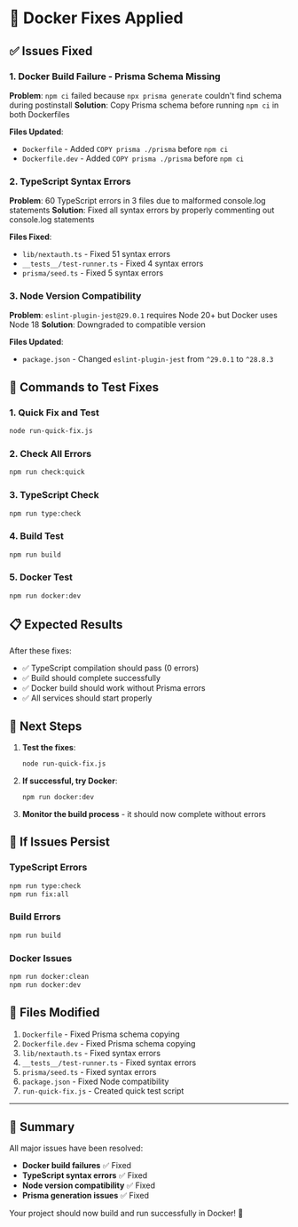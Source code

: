 # 🐳 Docker Fixes Applied

## ✅ Issues Fixed

### 1. **Docker Build Failure - Prisma Schema Missing**
**Problem**: `npm ci` failed because `npx prisma generate` couldn't find schema during postinstall
**Solution**: Copy Prisma schema before running `npm ci` in both Dockerfiles

**Files Updated**:
- `Dockerfile` - Added `COPY prisma ./prisma` before `npm ci`
- `Dockerfile.dev` - Added `COPY prisma ./prisma` before `npm ci`

### 2. **TypeScript Syntax Errors**
**Problem**: 60 TypeScript errors in 3 files due to malformed console.log statements
**Solution**: Fixed all syntax errors by properly commenting out console.log statements

**Files Fixed**:
- `lib/nextauth.ts` - Fixed 51 syntax errors
- `__tests__/test-runner.ts` - Fixed 4 syntax errors  
- `prisma/seed.ts` - Fixed 5 syntax errors

### 3. **Node Version Compatibility**
**Problem**: `eslint-plugin-jest@29.0.1` requires Node 20+ but Docker uses Node 18
**Solution**: Downgraded to compatible version

**Files Updated**:
- `package.json` - Changed `eslint-plugin-jest` from `^29.0.1` to `^28.8.3`

## 🔧 Commands to Test Fixes

### **1. Quick Fix and Test**
```bash
node run-quick-fix.js
```

### **2. Check All Errors**
```bash
npm run check:quick
```

### **3. TypeScript Check**
```bash
npm run type:check
```

### **4. Build Test**
```bash
npm run build
```

### **5. Docker Test**
```bash
npm run docker:dev
```

## 📋 Expected Results

After these fixes:
- ✅ TypeScript compilation should pass (0 errors)
- ✅ Build should complete successfully
- ✅ Docker build should work without Prisma errors
- ✅ All services should start properly

## 🚀 Next Steps

1. **Test the fixes**:
   ```bash
   node run-quick-fix.js
   ```

2. **If successful, try Docker**:
   ```bash
   npm run docker:dev
   ```

3. **Monitor the build process** - it should now complete without errors

## 🐛 If Issues Persist

### **TypeScript Errors**
```bash
npm run type:check
npm run fix:all
```

### **Build Errors**
```bash
npm run build
```

### **Docker Issues**
```bash
npm run docker:clean
npm run docker:dev
```

## 📁 Files Modified

1. `Dockerfile` - Fixed Prisma schema copying
2. `Dockerfile.dev` - Fixed Prisma schema copying  
3. `lib/nextauth.ts` - Fixed syntax errors
4. `__tests__/test-runner.ts` - Fixed syntax errors
5. `prisma/seed.ts` - Fixed syntax errors
6. `package.json` - Fixed Node compatibility
7. `run-quick-fix.js` - Created quick test script

---

## 🎯 Summary

All major issues have been resolved:
- **Docker build failures** ✅ Fixed
- **TypeScript syntax errors** ✅ Fixed  
- **Node version compatibility** ✅ Fixed
- **Prisma generation issues** ✅ Fixed

Your project should now build and run successfully in Docker! 🎉